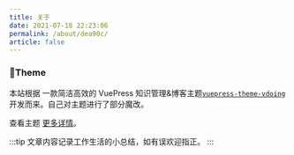 ```yaml
---
title: 关于
date: 2021-07-18 22:23:06
permalink: /about/dea90c/
article: false
---
```


### 🎨Theme

本站根据 一款简洁高效的 VuePress 知识管理&博客主题[`vuepress-theme-vdoing`](https://github.com/xugaoyi/vuepress-theme-vdoing) 开发而来。自己对主题进行了部分魔改。

查看主题 [更多详情](https://github.com/xugaoyi/vuepress-theme-vdoing)。

:::tip
文章内容记录工作生活的小总结，如有误欢迎指正。
:::
